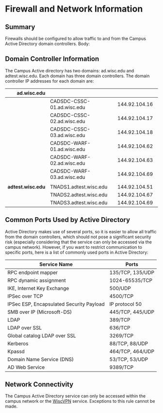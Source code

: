 # Firewall and Network Information

## Summary

Firewalls should be configured to allow traffic to and from the Campus Active Directory domain controllers. Body:

## Domain Controller Information

The Campus Active directory has two domains: ad.wisc.edu and adtest.wisc.edu. Each domain has three domain controllers. The domain controller IP addresses for each domain are:

<table>
<colgroup>
<col style="width: 27%" />
<col style="width: 44%" />
<col style="width: 28%" />
</colgroup>
<thead>
<tr>
<th style="text-align: right;"><strong>ad.wisc.edu</strong></th>
<th></th>
<th></th>
</tr>
</thead>
<tbody>
<tr>
<td style="text-align: right;"><p></p>
<p></p>
<p><strong></strong></p></td>
<td>CADSDC-CSSC-01.ad.wisc.edu</td>
<td>144.92.104.16</td>
</tr>
<tr>
<td style="text-align: right;"><strong></strong></td>
<td>CADSDC-CSSC-02.ad.wisc.edu</td>
<td>144.92.104.17</td>
</tr>
<tr>
<td style="text-align: right;"><strong></strong></td>
<td>CADSDC-CSSC-03.ad.wisc.edu</td>
<td>144.92.104.18</td>
</tr>
<tr>
<td style="text-align: right;"><strong></strong></td>
<td>CADSDC-WARF-01.ad.wisc.edu</td>
<td>144.92.104.62</td>
</tr>
<tr>
<td style="text-align: right;"><strong></strong></td>
<td>CADSDC-WARF-02.ad.wisc.edu</td>
<td>144.92.104.63</td>
</tr>
<tr>
<td style="text-align: right;"><strong></strong></td>
<td>CADSDC-WARF-03.ad.wisc.edu</td>
<td>144.92.104.69</td>
</tr>
<tr>
<td style="text-align: right;"></td>
<td></td>
<td></td>
</tr>
<tr>
<td style="text-align: right;"><strong>adtest.wisc.edu</strong></td>
<td>TNADS1.adtest.wisc.edu</td>
<td>144.92.104.51</td>
</tr>
<tr>
<td style="text-align: right;"><strong></strong></td>
<td>TNADS2.adtest.wisc.edu</td>
<td>144.92.104.67</td>
</tr>
<tr>
<td style="text-align: right;"><strong></strong></td>
<td>TNADS3.adtest.wisc.edu</td>
<td>144.92.104.69</td>
</tr>
</tbody>
</table>

## Common Ports Used by Active Directory

Active Directory makes use of several ports, so it is easier to allow all traffic from the domain controllers, which should not pose a significant security risk (especially considering that the service can only be accessed via the campus network). However, if you want to restrict communication to specific ports, here is a list of commonly used ports in Active Directory:

| **Service Name**                         | **Ports**        |
|------------------------------------------|------------------|
| RPC endpoint mapper                      | 135/TCP, 135/UDP |
| RPC dynamic assignment                   | 1024-65535/TCP   |
| IKE, Internet Key Exchange               | 500/UDP          |
| IPSec over TCP                           | 4500/TCP         |
| IPSec ESP, Encapsulated Security Payload | IP protocol 50   |
| SMB over IP (Microsoft-DS)               | 445/TCP, 445/UDP |
| LDAP                                     | 389/TCP          |
| LDAP over SSL                            | 636/TCP          |
| Global catalog LDAP over SSL             | 3269/TCP         |
| Kerberos                                 | 88/TCP, 88/UDP   |
| Kpassd                                   | 464/TCP, 464/UDP |
| Domain Name Service (DNS)                | 53/TCP, 53/UDP   |
| AD Web Service                           | 9389/TCP         |

## Network Connectivity

The Campus Active Directory service can only be accessed within the campus network or the [WiscVPN](http://www.doit.wisc.edu/network/vpn/) service. Exceptions to this rule cannot be made.
